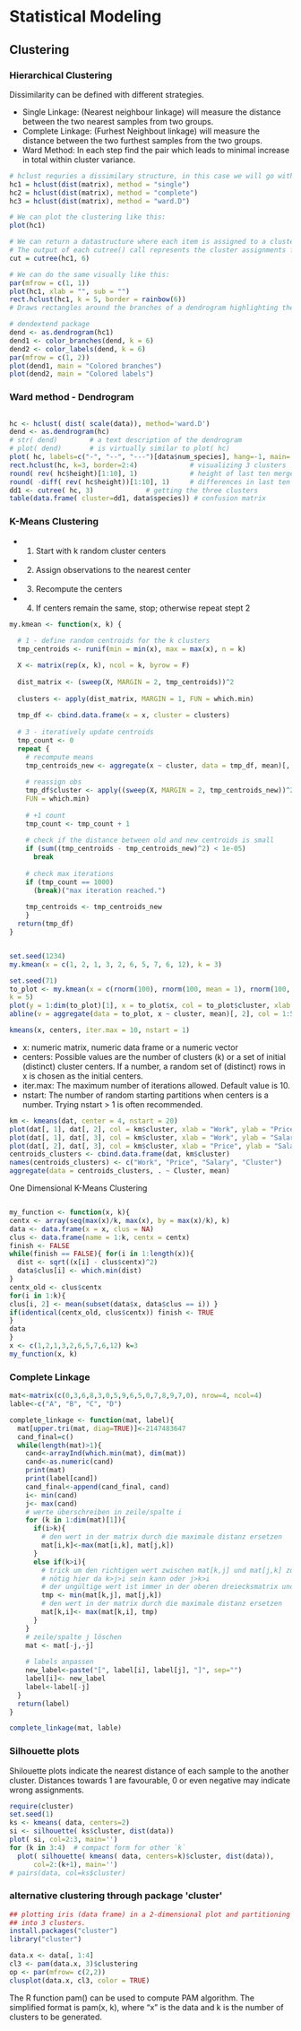 # Statistical Modeling

## Clustering





### Hierarchical Clustering
Dissimilarity can be defined with different strategies.

- Single Linkage: (Nearest neighbour linkage) will measure the distance between the two nearest samples from two groups.
- Complete Linkage: (Furhest Neighbout linkage) will measure the distance between the two furthest samples from the two groups.
- Ward Method: In each step find the pair which leads to minimal increase in total within cluster variance.

```R
# hclust requries a dissimilary structure, in this case we will go with dist which computes the eulerian distance between all the rows of the input matrix
hc1 = hclust(dist(matrix), method = "single")
hc2 = hclust(dist(matrix), method = "complete")
hc3 = hclust(dist(matrix), method = "ward.D")

# We can plot the clustering like this:
plot(hc1)

# We can return a datastructure where each item is assigned to a cluster, provided number of clusters
# The output of each cutree() call represents the cluster assignments for each observation in the original dataset.
cut = cutree(hc1, 6)

# We can do the same visually like this:
par(mfrow = c(1, 1))
plot(hc1, xlab = "", sub = "")
rect.hclust(hc1, k = 5, border = rainbow(6))
# Draws rectangles around the branches of a dendrogram highlighting the corresponding clusters. First the dendrogram is cut at a certain level, then a rectangle is drawn around selected branches.

# dendextend package
dend <- as.dendrogram(hc1)
dend1 <- color_branches(dend, k = 6)
dend2 <- color_labels(dend, k = 6)
par(mfrow = c(1, 2))
plot(dend1, main = "Colored branches")
plot(dend2, main = "Colored labels")
```

### Ward method - Dendrogram
```R

hc <- hclust( dist( scale(data)), method='ward.D')
dend <- as.dendrogram(hc)
# str( dend)        # a text description of the dendrogram
# plot( dend)       # is virtually similar to plot( hc)
plot( hc, labels=c("-", "--", "---")[data$num_species], hang=-1, main='')
rect.hclust(hc, k=3, border=2:4)             # visualizing 3 clusters
round( rev( hc$height)[1:10], 1)             # height of last ten merges
round( -diff( rev( hc$height))[1:10], 1)     # differences in last ten merges
dd1 <- cutree( hc, 3)             # getting the three clusters
table(data.frame( cluster=dd1, data$species)) # confusion matrix
```






### K-Means Clustering

- 1) Start with k random cluster centers
- 2) Assign observations to the nearest center
- 3) Recompute the centers
- 4) If centers remain the same, stop; otherwise repeat stept 2


```R
my.kmean <- function(x, k) {
  
  # 1 - define random centroids for the k clusters
  tmp_centroids <- runif(min = min(x), max = max(x), n = k)

  X <- matrix(rep(x, k), ncol = k, byrow = F)
  
  dist_matrix <- (sweep(X, MARGIN = 2, tmp_centroids))^2
  
  clusters <- apply(dist_matrix, MARGIN = 1, FUN = which.min)
  
  tmp_df <- cbind.data.frame(x = x, cluster = clusters)
  
  # 3 - iteratively update centroids
  tmp_count <- 0
  repeat {
    # recompute means
    tmp_centroids_new <- aggregate(x ~ cluster, data = tmp_df, mean)[, 2]
    
    # reassign obs
    tmp_df$cluster <- apply((sweep(X, MARGIN = 2, tmp_centroids_new))^2, MARGIN = 1,
    FUN = which.min)
    
    # +1 count
    tmp_count <- tmp_count + 1
    
    # check if the distance between old and new centroids is small
    if (sum((tmp_centroids - tmp_centroids_new)^2) < 1e-05)
      break
    
    # check max iterations
    if (tmp_count == 1000)
      (break)("max iteration reached.")
    
    tmp_centroids <- tmp_centroids_new
    }
  return(tmp_df)
}


set.seed(1234)
my.kmean(x = c(1, 2, 1, 3, 2, 6, 5, 7, 6, 12), k = 3)

```


```R
set.seed(71)
to_plot <- my.kmean(x = c(rnorm(100), rnorm(100, mean = 1), rnorm(100, mean = 2)),
k = 5)
plot(y = 1:dim(to_plot)[1], x = to_plot$x, col = to_plot$cluster, xlab = "x", ylab = " ")
abline(v = aggregate(data = to_plot, x ~ cluster, mean)[, 2], col = 1:5, lty = 2)
```


```R
kmeans(x, centers, iter.max = 10, nstart = 1)

```

- x: numeric matrix, numeric data frame or a numeric vector
- centers: Possible values are the number of clusters (k) or a set of initial (distinct) cluster centers. If a number, a random set of (distinct) rows     in   x is chosen as the initial centers.
- iter.max: The maximum number of iterations allowed. Default value is 10.
- nstart: The number of random starting partitions when centers is a number. Trying nstart > 1 is often recommended.







```R
km <- kmeans(dat, center = 4, nstart = 20)
plot(dat[, 1], dat[, 2], col = km$cluster, xlab = "Work", ylab = "Price")
plot(dat[, 1], dat[, 3], col = km$cluster, xlab = "Work", ylab = "Salary")
plot(dat[, 2], dat[, 3], col = km$cluster, xlab = "Price", ylab = "Salary")
centroids_clusters <- cbind.data.frame(dat, km$cluster)
names(centroids_clusters) <- c("Work", "Price", "Salary", "Cluster")
aggregate(data = centroids_clusters, . ~ Cluster, mean)
````


One Dimensional K-Means Clustering

```R

my_function <- function(x, k){
centx <- array(seq(max(x)/k, max(x), by = max(x)/k), k)
data <- data.frame(x = x, clus = NA)
clus <- data.frame(name = 1:k, centx = centx)
finish <- FALSE
while(finish == FALSE){ for(i in 1:length(x)){
  dist <- sqrt((x[i] - clus$centx)^2)
  data$clus[i] <- which.min(dist)
}
centx_old <- clus$centx
for(i in 1:k){
clus[i, 2] <- mean(subset(data$x, data$clus == i)) }
if(identical(centx_old, clus$centx)) finish <- TRUE
}
data
}
x <- c(1,2,1,3,2,6,5,7,6,12) k=3
my_function(x, k)


```

### Complete Linkage

```R
mat<-matrix(c(0,3,6,8,3,0,5,9,6,5,0,7,8,9,7,0), nrow=4, ncol=4)
lable<-c("A", "B", "C", "D")

complete_linkage <- function(mat, label){
  mat[upper.tri(mat, diag=TRUE)]<-2147483647
  cand_final=c()
  while(length(mat)>1){
    cand<-arrayInd(which.min(mat), dim(mat))
    cand<-as.numeric(cand)
    print(mat)
    print(label[cand])
    cand_final<-append(cand_final, cand)
    i<- min(cand)
    j<- max(cand)
    # werte überschreiben in zeile/spalte i
    for (k in 1:dim(mat)[1]){
      if(i>k){
        # den wert in der matrix durch die maximale distanz ersetzen
        mat[i,k]<-max(mat[i,k], mat[j,k]) 
      }
      else if(k>i){
        # trick um den richtigen wert zwischen mat[k,j] und mat[j,k] zu finden
        # nötig hier da k>j>i sein kann oder j>k>i
        # der ungültige wert ist immer in der oberen dreiecksmatrix und deshalb grösser
        tmp <- min(mat[k,j], mat[j,k])
        # den wert in der matrix durch die maximale distanz ersetzen
        mat[k,i]<- max(mat[k,i], tmp)
      }
    }
    # zeile/spalte j löschen
    mat <- mat[-j,-j]
    
    # labels anpassen
    new_label<-paste("[", label[i], label[j], "]", sep="")
    label[i]<- new_label
    label<-label[-j]
  }
  return(label)
}

complete_linkage(mat, lable)


````




### Silhouette plots

Shilouette plots indicate the nearest distance of each sample to the another cluster. Distances towards 1 are favourable, 0 or even negative may indicate wrong assignments.


```R
require(cluster)
set.seed(1)
ks <- kmeans( data, centers=2)
si <- silhouette( ks$cluster, dist(data))
plot( si, col=2:3, main='')
for (k in 3:4)  # compact form for other `k`
  plot( silhouette( kmeans( data, centers=k)$cluster, dist(data)), 
      col=2:(k+1), main='')
# pairs(data, col=ks$cluster)
```

### alternative clustering through package 'cluster'
```R
## plotting iris (data frame) in a 2-dimensional plot and partitioning
## into 3 clusters.
install.packages("cluster")
library("cluster")

data.x <- data[, 1:4]
cl3 <- pam(data.x, 3)$clustering
op <- par(mfrow= c(2,2))
clusplot(data.x, cl3, color = TRUE)
```
The R function pam() can be used to compute PAM algorithm. The simplified format is pam(x, k), where “x” is the data and k is the number of clusters to be generated.



